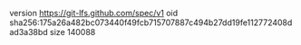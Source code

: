 version https://git-lfs.github.com/spec/v1
oid sha256:175a26a482bc073440f49fcb715707887c494b27dd19fe112772408dad3a38bd
size 140088
